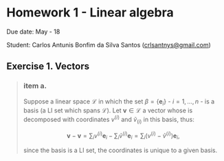 # Homework 1 - Linear algebra


Due date: May - 18

Student: Carlos Antunis Bonfim da Silva Santos ([crlsantnys@gmail.com](mailto:crlsantnys@gmail.com))

## Exercise 1. Vectors

> ### item a.
>
> Suppose a linear space $\mathcal{L}$ in which the set $\beta = \{\mathbf{e}_i\}$ - $i = 1, ..., n$ - is a basis (a LI set which spans $\mathcal{L}$). Let $\mathbf{v} \in \mathcal{L}$ a vector whose is decomposed with coordinates $v^{(i)}$ and $\tilde{v}_{(i)}$ in this basis, thus:
>
> $$
>   \mathbf{v} - \mathbf{v} = \sum_i v^{(i)} \mathbf{e}_i - \sum_i \tilde{v}^{(i)} \mathbf{e}_i = \sum_i (v^{(i)} - \tilde{v}^{(i)}) \mathbf{e}_i \text{,}
> $$
>
> since the basis is a LI set, the coordinates is unique to a given basis.
